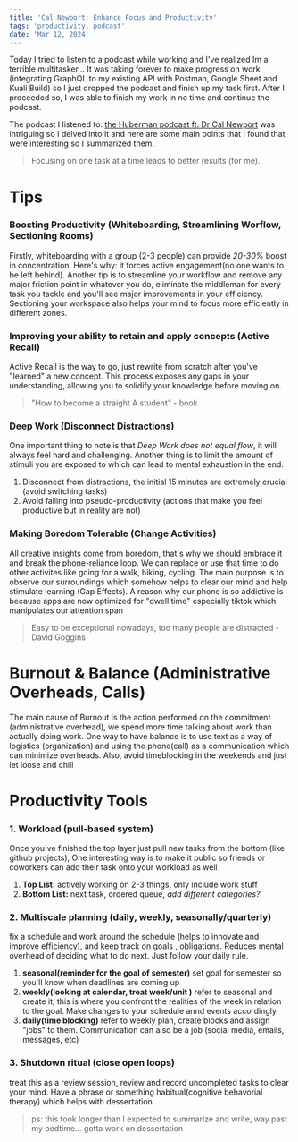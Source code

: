 ```yaml
---
title: 'Cal Newport: Enhance Focus and Productivity'
tags: 'productivity, podcast'
date: 'Mar 12, 2024'
---
```



Today I tried to listen to a podcast while working and I've realized Im a terrible multitasker... It was taking forever to make progress on work (integrating GraphQL to my existing API with Postman, Google Sheet and Kuali Build) so I just dropped the podcast and finish up my task first. After I proceeded so, I was able to finish my work in no time and continue the podcast.

The podcast I listened to: [the Huberman podcast ft. Dr Cal Newport](https://open.spotify.com/episode/5TAmY56aFV2J6Byn0qg94H?si=bc182bbe955c4ddf) was intriguing so I delved into it and here are some main points that I found that were interesting so I summarized them.

> Focusing on one task at a time leads to better results (for me).

# Tips
### Boosting Productivity (Whiteboarding, Streamlining Worflow, Sectioning Rooms)
Firstly, whiteboarding with a group (2-3 people) can provide *20-30%* boost in concentration. Here's why: it forces active engagement(no one wants to be left behind). Another tip is to streamline your workflow and remove any major friction point in whatever you do, eliminate the middleman for every task you tackle and you'll see major improvements in your efficiency. Sectioning your workspace also helps your mind to focus more efficiently in different zones.
### Improving your ability to retain and apply concepts (Active Recall)
Active Recall is the way to go, just rewrite from scratch after you've "learned" a new concept. This process exposes any gaps in your understanding, allowing you to solidify your knowledge before moving on.
> "How to become a straight A student" - book
### Deep Work (Disconnect Distractions)
One important thing to note is that *Deep Work does not equal flow*, it will always feel hard and challenging. Another thing is to limit the amount of stimuli you are exposed to which can lead to mental exhaustion in the end.
1. Disconnect from distractions, the initial 15 minutes are extremely crucial (avoid switching tasks)
2. Avoid falling into pseudo-productivity (actions that make you feel productive but in reality are not)
### Making Boredom Tolerable (Change Activities)
All creative insights come from boredom, that's why we should embrace it and break the phone-reliance loop. We can replace or use that time to do other activites like going for a walk, hiking, cycling. The main purpose is to observe our surroundings which somehow helps to clear our mind and help stimulate learning (Gap Effects).
A reason why our phone is so addictive is because apps are now optimized for "dwell time" especially tiktok which manipulates our attention span
>  Easy to be exceptional nowadays, too many people are distracted - David Goggins

# Burnout & Balance (Administrative Overheads, Calls)
The main cause of Burnout is the action performed on the commitment (administrative overhead), we spend more time talking about work than actually doing work. 
One way to have balance is to use text as a way of logistics (organization) and using the phone(call) as a communication which can minimize overheads. Also, avoid timeblocking in the weekends and just let loose and chill

# Productivity Tools
### 1. Workload (pull-based system)
Once you've finished the top layer just pull new tasks from the bottom (like github projects), One interesting way is to make it public so friends or coworkers can add their task onto your workload as well
1. **Top List:** actively working on 2-3 things, only include work stuff
2. **Bottom List:** next task, ordered queue, *add different categories?*

### 2. Multiscale planning (daily, weekly, seasonally/quarterly)
fix a schedule and work around the schedule (helps to innovate and improve efficiency), and keep track on goals , obligations. Reduces mental overhead of deciding what to do next. Just follow your daily rule.
1. **seasonal(reminder for the goal of semester)**
    set goal for semester so you'll know when deadlines are coming up
2. **weekly(looking at calendar, treat week/unit )**
    refer to seasonal and create it, this is where you confront the realities of the week in relation to the goal. Make changes to your schedule annd events accordingly
3. **daily(time blocking)**
    refer to weekly plan, create blocks and assign "jobs" to them. Communication can also be a job (social media, emails, messages, etc)

### 3. Shutdown ritual (close open loops)
treat this as a review session, review and record uncompleted tasks to clear your mind. Have a phrase or something habitual(cognitive behavorial therapy) which helps with dessertation



> ps: this took longer than I expected to summarize and write, way past my bedtime... gotta work on dessertation 
